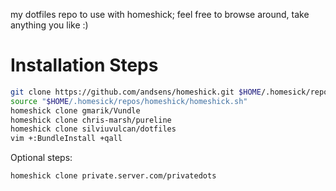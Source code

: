 my dotfiles repo to use with homeshick; feel free to browse around, take anything you like :)

# Installation Steps

```bash
git clone https://github.com/andsens/homeshick.git $HOME/.homesick/repos/homeshick
source "$HOME/.homesick/repos/homeshick/homeshick.sh"
homeshick clone gmarik/Vundle
homeshick clone chris-marsh/pureline
homeshick clone silviuvulcan/dotfiles
vim +:BundleInstall +qall
```

Optional steps:

```sh
homeshick clone private.server.com/privatedots
```

